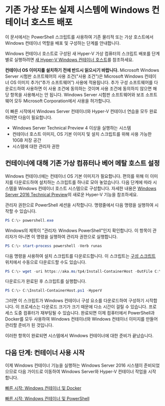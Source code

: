 # 기존 가상 또는 실제 시스템에 Windows 컨테이너 호스트 배포

이 문서에서는 PowerShell 스크립트를 사용하여 기존 물리적 또는 가상 호스트에서 Windows 컨테이너 역할을 배포 및 구성하는 단계를 안내합니다.

Windows 컨테이너 호스트로 구성된 새 Hyper-V 가상 컴퓨터의 스크립트 배포를 단계별로 실행하려면 [새 Hyper-V Windows 컨테이너 호스트](./container_setup.md)를 참조하세요.

**컨테이너 OS 이미지를 설치하기 전에 반드시 읽으시기 바랍니다.** Microsoft Windows Server 시험판 소프트웨어의 사용 조건("사용 조건")은 Microsoft Windows 컨테이너 OS 이미지 추가(“추가 소프트웨어”) 사용에 적용됩니다. 추가 구성 소프트웨어를 다운로드하여 사용하면 이 사용 조건에 동의하는 것이며 사용 조건에 동의하지 않으면 해당 항목을 사용해서는 안 됩니다.  Windows Server 시험판 소프트웨어와 보조 소프트웨어 모두 Microsoft Corporation에서 사용을 허가합니다.

이 빠른 시작에서 Windows Server 컨테이너와 Hyper-V 컨테이너 연습을 모두 완료하려면 다음이 필요합니다.

* Windows Server Technical Preview 4 이상을 실행하는 시스템
* 컨테이너 호스트 이미지, OS 기본 이미지 및 설치 스크립트를 위해 사용 가능한 10GB 저장 공간
* 시스템에 대한 관리자 권한

## 컨테이너에 대해 기존 가상 컴퓨터나 베어 메탈 호스트 설정

Windows 컨테이너에는 컨테이너 OS 기본 이미지가 필요합니다. 편의를 위해 이 이미지를 다운로드하여 설치하는 스크립트를 하나로 모아 놓았습니다. 다음 단계에 따라 시스템을 Windows 컨테이너 호스트 시스템으로 구성합니다. 자세한 내용은 [Windows Server 2016 Technical Preview](https://tnstage.redmond.corp.microsoft.com/en-US/library/dn765471.aspx#BKMK_nested)의 새로운 Hyper-V 기능을 참조하세요.

관리자 권한으로 PowerShell 세션을 시작합니다. 명령줄에서 다음 명령을 실행하여 시작할 수 있습니다.

``` powershell
PS C:\> powershell.exe
```

Windows의 제목이 "관리자: Windows PowerShell"인지 확인합니다. 이 항목이 관리자가 아니면 이 명령을 실행하여 관리자 권한으로 실행합니다.

``` powershell
PS C:\> start-process powershell -Verb runas
```

다음 명령을 사용하여 설치 스크립트를 다운로드합니다. 이 스크립트는 [구성 스크립트](https://aka.ms/tp4/Install-ContainerHost) 위치에서 수동으로 다운로드할 수도 있습니다.

``` PowerShell
PS C:\> wget -uri https://aka.ms/tp4/Install-ContainerHost -OutFile C:\Install-ContainerHost.ps1
```

다운로드가 완료된 후 스크립트를 실행합니다.
``` PowerShell
PS C:\> C:\Install-ContainerHost.ps1 -HyperV
```

그러면 이 스크립트가 Windows 컨테이너 구성 요소를 다운로드하여 구성하기 시작합니다. 이 프로세스는 다운로드 크기가 크기 때문에 다소 시간이 걸릴 수 있습니다. 프로세스 도중 컴퓨터가 재부팅될 수 있습니다. 완료되면 이제 컴퓨터에서 PowerShell과 Docker를 모두 사용하여 Windows 컨테이너와 Windows 컨테이너 이미지를 만들어 관리할 준비가 된 것입니다.

이러한 항목이 완료되면 시스템에서 Windows 컨테이너에 대한 준비가 끝났습니다.

## 다음 단계: 컨테이너 사용 시작

이제 Windows 컨테이너 기능을 실행하는 Windows Server 2016 시스템이 준비되었으므로 다음 가이드로 이동하여 Windows Server와 Hyper-V 컨테이너 작업을 시작합니다.

[빠른 시작: Windows 컨테이너 및 Docker](./manage_docker.md)

[빠른 시작: Windows 컨테이너 및 PowerShell](./manage_powershell.md)




<!--HONumber=Jan16_HO1-->
